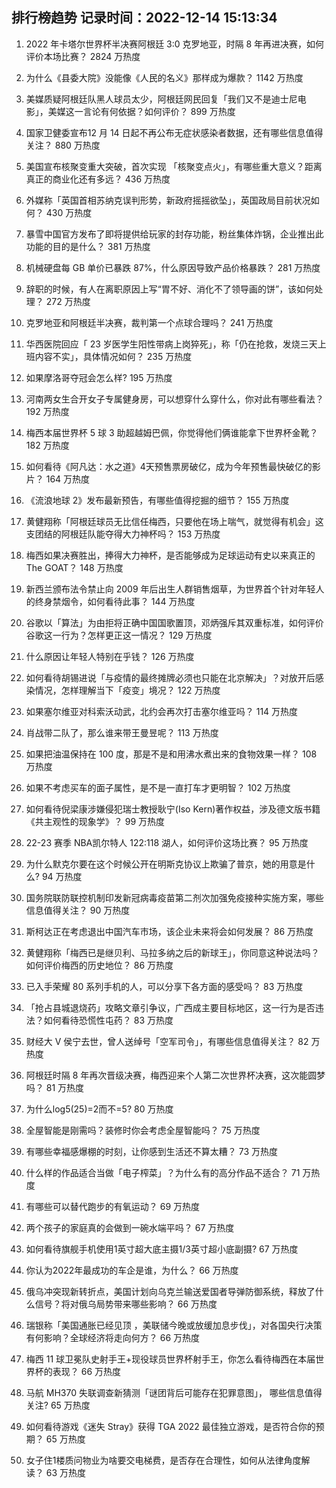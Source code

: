 
## 排行榜趋势 记录时间：2022-12-14 15:13:34
  
  1. 2022 年卡塔尔世界杯半决赛阿根廷 3:0 克罗地亚，时隔 8 年再进决赛，如何评价本场比赛？ 2824 万热度
    
  2. 为什么《县委大院》没能像《人民的名义》那样成为爆款？ 1142 万热度
    
  3. 美媒质疑阿根廷队黑人球员太少，阿根廷网民回复「我们又不是迪士尼电影」，美媒这一言论有何依据？如何评价？ 899 万热度
    
  4. 国家卫健委宣布12 月 14 日起不再公布无症状感染者数据，还有哪些信息值得关注？ 880 万热度
    
  5. 美国宣布核聚变重大突破，首次实现 「核聚变点火」，有哪些重大意义？距离真正的商业化还有多远？ 436 万热度
    
  6. 外媒称「英国首相苏纳克误判形势，新政府摇摇欲坠」，英国政局目前状况如何？ 430 万热度
    
  7. 暴雪中国官方发布了即将提供给玩家的封存功能，粉丝集体炸锅，企业推出此功能的目的是什么？ 381 万热度
    
  8. 机械硬盘每 GB 单价已暴跌 87%，什么原因导致产品价格暴跌？ 281 万热度
    
  9. 辞职的时候，有人在离职原因上写“胃不好、消化不了领导画的饼”，该如何处理？ 272 万热度
    
  10. 克罗地亚和阿根廷半决赛，裁判第一个点球合理吗？ 241 万热度
    
  11. 华西医院回应「 23 岁医学生阳性带病上岗猝死」，称「仍在抢救，发烧三天上班内容不实」，具体情况如何？ 235 万热度
    
  12. 如果摩洛哥夺冠会怎么样? 195 万热度
    
  13. 河南两女生合开女子专属健身房，可以想穿什么穿什么，你对此有哪些看法？ 192 万热度
    
  14. 梅西本届世界杯 5 球 3 助超越姆巴佩，你觉得他们俩谁能拿下世界杯金靴？ 182 万热度
    
  15. 如何看待《阿凡达：水之道》4天预售票房破亿，成为今年预售最快破亿的影片？ 164 万热度
    
  16. 《流浪地球 2》发布最新预告，有哪些值得挖掘的细节？ 155 万热度
    
  17. 黄健翔称「阿根廷球员无比信任梅西，只要他在场上喘气，就觉得有机会」这支团结的阿根廷队能夺得大力神杯吗？ 153 万热度
    
  18. 梅西如果决赛胜出，捧得大力神杯，是否能够成为足球运动有史以来真正的The GOAT？ 148 万热度
    
  19. 新西兰颁布法令禁止向 2009 年后出生人群销售烟草，为世界首个针对年轻人的终身禁烟令，如何看待此事？ 144 万热度
    
  20. 谷歌以「算法」为由拒将正确中国国歌置顶，邓炳强斥其双重标准，如何评价谷歌这一行为？怎样更正这一情况？ 129 万热度
    
  21. 什么原因让年轻人特别在乎钱？ 126 万热度
    
  22. 如何看待胡锡进说「与疫情的最终摊牌必须也只能在北京解决」？对放开后感染情况，怎样理解当下「疫变」境况？ 122 万热度
    
  23. 如果塞尔维亚对科索沃动武，北约会再次打击塞尔维亚吗？ 114 万热度
    
  24. 肖战带二队了，那么谁来带王曼昱呢？ 113 万热度
    
  25. 如果把油温保持在 100 度，那是不是和用沸水煮出来的食物效果一样？ 108 万热度
    
  26. 如果不考虑买车的面子属性，是不是一直打车才更明智？ 102 万热度
    
  27. 如何看待倪梁康涉嫌侵犯瑞士教授耿宁(Iso Kern)著作权益，涉及德文版书籍《共主观性的现象学》？ 99 万热度
    
  28. 22-23 赛季 NBA凯尔特人 122:118 湖人，如何评价这场比赛？ 95 万热度
    
  29. 为什么默克尔要在这个时候公开在明斯克协议上欺骗了普京，她的用意是什么? 94 万热度
    
  30. 国务院联防联控机制印发新冠病毒疫苗第二剂次加强免疫接种实施方案，哪些信息值得关注？ 90 万热度
    
  31. 斯柯达正在考虑退出中国汽车市场，该企业未来将会如何发展？ 86 万热度
    
  32. 黄健翔称「梅西已是继贝利、马拉多纳之后的新球王」，你同意这种说法吗？如何评价梅西的历史地位？ 86 万热度
    
  33. 已入手荣耀 80 系列手机的人，可以分享下各方面的感受吗？ 83 万热度
    
  34. 「抢占县城退烧药」攻略文章引争议，广西成主要目标地区，这一行为是否违法？如何看待恐慌性屯药？ 83 万热度
    
  35. 财经大 V 侯宁去世，曾人送绰号「空军司令」，有哪些信息值得关注？ 82 万热度
    
  36. 阿根廷时隔 8 年再次晋级决赛，梅西迎来个人第二次世界杯决赛，这次能圆梦吗？ 81 万热度
    
  37. 为什么log5(25)=2而不=5? 80 万热度
    
  38. 全屋智能是刚需吗？装修时你会考虑全屋智能吗？ 75 万热度
    
  39. 有哪些幸福感爆棚的时刻，让你感到生活还不算太糟？ 73 万热度
    
  40. 什么样的作品适合当做「电子榨菜」？为什么有的高分作品不适合？ 71 万热度
    
  41. 有哪些可以替代跑步的有氧运动？ 69 万热度
    
  42. 两个孩子的家庭真的会做到一碗水端平吗？ 67 万热度
    
  43. 如何看待旗舰手机使用1英寸超大底主摄1/3英寸超小底副摄? 67 万热度
    
  44. 你认为2022年最成功的车企是谁，为什么？ 66 万热度
    
  45. 俄乌冲突现新转折点，美国计划向乌克兰输送爱国者导弹防御系统，释放了什么信号？将对俄乌局势带来哪些影响？ 66 万热度
    
  46. 瑞银称「美国通胀已经见顶 ，美联储今晚或放缓加息步伐」，对各国央行决策有何影响？全球经济将走向何方？ 66 万热度
    
  47. 梅西 11 球卫冕队史射手王+现役球员世界杯射手王，你怎么看待梅西在本届世界杯的表现？ 66 万热度
    
  48. 马航 MH370 失联调查新猜测「谜团背后可能存在犯罪意图」， 哪些信息值得关注? 65 万热度
    
  49. 如何看待游戏《迷失 Stray》获得 TGA 2022 最佳独立游戏，是否符合你的预期？ 65 万热度
    
  50. 女子住1楼质问物业为啥要交电梯费，是否存在合理性，如何从法律角度解读？ 63 万热度
    